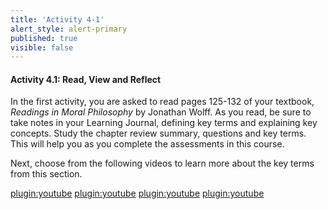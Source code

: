 ```yaml
---
title: 'Activity 4-1'
alert_style: alert-primary
published: true
visible: false
---
```

#### Activity 4.1: Read, View and Reflect

In the first activity, you are asked to read pages 125-132 of your textbook, *Readings in Moral Philosophy* by Jonathan Wolff. As you read, be sure to take notes in your Learning Journal, defining key terms and explaining key concepts. Study the chapter review summary, questions and key terms. This will help you as you complete the assessments in this course.

Next, choose from the following videos to learn more about the key terms from this section.

[plugin:youtube](https://www.youtube.com/watch?v=5-JQ17X6VNg)
[plugin:youtube](https://www.youtube.com/watch?v=P3gWGtf_w_s)
[plugin:youtube](https://www.youtube.com/watch?v=pJCuDqnlZSY)
[plugin:youtube](https://www.youtube.com/watch?v=YLInfO_iLNg)
